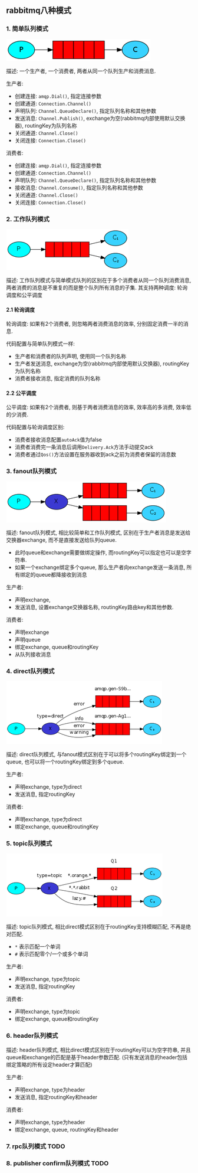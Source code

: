 
## rabbitmq八种模式

### 1. 简单队列模式

![img.png](img/img-simplequeue.png)

描述: 一个生产者, 一个消费者, 两者从同一个队列生产和消费消息.

生产者:
* 创建连接: `amqp.Dial()`, 指定连接参数
* 创建通道: `Connection.Channel()`
* 声明队列: `Channel.QueueDeclare()`, 指定队列名称和其他参数
* 发送消息: `Channel.Publish()`, exchange为空(rabbitmq内部使用默认交换器), routingKey为队列名称
* 关闭通道: `Channel.Close()`
* 关闭连接: `Connection.Close()`

消费者:
* 创建连接: `amqp.Dial()`, 指定连接参数
* 创建通道: `Connection.Channel()`
* 声明队列: `Channel.QueueDeclare()`, 指定队列名称和其他参数
* 接收消息: `Channel.Consume()`, 指定队列名称和其他参数 
* 关闭通道: `Channel.Close()`
* 关闭连接: `Connection.Close()`


### 2. 工作队列模式 

![img.png](img/img-workqueue.png)

描述: 工作队列模式与简单模式队列的区别在于多个消费者从同一个队列消费消息, 两者消费的消息是不重复的而是整个队列所有消息的子集. 其支持两种调度: 轮询调度和公平调度

#### 2.1 轮询调度
轮询调度: 如果有2个消费者, 则忽略两者消费消息的效率, 分别固定消费一半的消息.

代码配置与简单队列模式一样:
* 生产者和消费者的队列声明, 使用同一个队列名称
* 生产者发送消息, exchange为空(rabbitmq内部使用默认交换器), routingKey为队列名称
* 消费者接收消息, 指定消费的队列名称

#### 2.2 公平调度
公平调度: 如果有2个消费者, 则基于两者消费消息的效率, 效率高的多消费, 效率低的少消费.

代码配置与轮询调度区别:
* 消费者接收消息配置`autoAck`值为false
* 消费者消费完一条消息后调用`Delivery.Ack`方法手动提交ack
* 消费者通过`Qos()`方法设置在服务器收到ack之前为消费者保留的消息数


### 3. fanout队列模式

![img.png](img/img-fanout.png)

描述: fanout队列模式, 相比较简单和工作队列模式, 区别在于生产者消息是发送给交换器exchange, 而不是直接发送给队列queue. 
* 此时queue和exchange需要做绑定操作, 而routingKey可以指定也可以是空字符串.
* 如果一个exchange绑定多个queue, 那么生产者向exchange发送一条消息, 所有绑定的queue都降接收到消息

生产者:
* 声明exchange,
* 发送消息, 设置exchange交换器名称, routingKey路由key和其他参数.

消费者:
* 声明exchange
* 声明queue
* 绑定exchange, queue和routingKey
* 从队列接收消息


### 4. direct队列模式

![img.png](img/img-direct.png)

描述: direct队列模式, 与fanout模式区别在于可以将多个routingKey绑定到一个queue, 也可以将一个routingKey绑定到多个queue.

生产者:
* 声明exchange, type为direct
* 发送消息, 指定routingKey

消费者:
* 声明exchange, type为direct
* 绑定exchange, queue和routingKey


### 5. topic队列模式

![img.png](img/img-topic.png)

描述: topic队列模式, 相比direct模式区别在于routingKey支持模糊匹配, 不再是绝对匹配.
* `*` 表示匹配一个单词
* `#` 表示匹配零个/一个或多个单词

生产者:
* 声明exchange, type为topic
* 发送消息, 指定routingKey

消费者:
* 声明exchange, type为topic
* 绑定exchange, queue和routingKey


### 6. header队列模式

描述: header队列模式, 相比direct模式区别在于routingKey可以为空字符串, 并且queue和exchange的匹配是基于header参数匹配. (只有发送消息的header包括绑定策略的所有设定header才算匹配)

生产者:
* 声明exchange, type为header
* 发送消息, 指定routingKey和header

消费者:
* 声明exchange, type为header
* 绑定exchange, queue, routingKey和header


### 7. rpc队列模式 TODO
### 8. publisher confirm队列模式 TODO